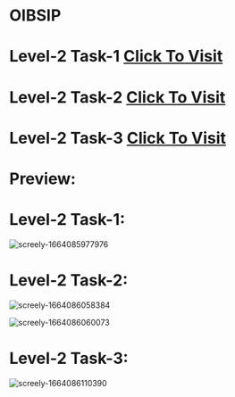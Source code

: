 # OIBSIP

# Level-2 Task-1 <a href="https://surya-bbas.github.io/OIBSIP/Level-2 Task-1/">Click To Visit</a>
# Level-2 Task-2 <a href="https://surya-bbas.github.io/OIBSIP/Level-2 Task-2/">Click To Visit</a>
# Level-2 Task-3 <a href="https://surya-bbas.github.io/OIBSIP/Level-2 Task-3/">Click To Visit</a>

# Preview:

# Level-2 Task-1:

![screely-1664085977976](https://user-images.githubusercontent.com/99864714/192130670-1bb77a91-f8e6-4054-a9dd-a03ac9daa793.png)

# Level-2 Task-2:

![screely-1664086058384](https://user-images.githubusercontent.com/99864714/192130691-aed50dbd-9815-4869-acc4-6944246af545.png)

![screely-1664086060073](https://user-images.githubusercontent.com/99864714/192130692-c9f4c530-6a95-4d9c-80a8-982950351cb6.png)

# Level-2 Task-3:

![screely-1664086110390](https://user-images.githubusercontent.com/99864714/192130708-2c2a6aa2-c6bb-46e7-b567-9b8d7861c89e.png)

